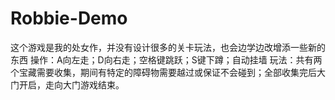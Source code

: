 # Robbie-Demo
这个游戏是我的处女作，并没有设计很多的关卡玩法，也会边学边改增添一些新的东西
操作：A向左走；D向右走；空格键跳跃；S键下蹲；自动挂墙
玩法：共有两个宝藏需要收集，期间有特定的障碍物需要越过或保证不会碰到；全部收集完后大门开启，走向大门游戏结束。
